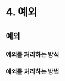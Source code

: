 # 4. 예외

## 예외

[](images/001.jpeg)

[](images/002.jpeg)

### 예외를 처리하는 방식

[](images/003.jpeg)

### 예외를 처리하는 방법

[](images/004.jpeg)